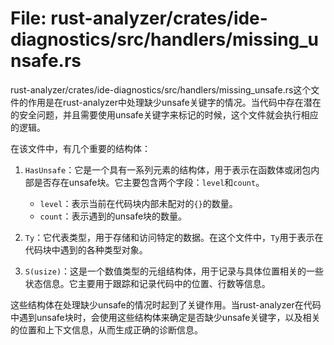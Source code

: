 # File: rust-analyzer/crates/ide-diagnostics/src/handlers/missing_unsafe.rs

rust-analyzer/crates/ide-diagnostics/src/handlers/missing_unsafe.rs这个文件的作用是在rust-analyzer中处理缺少unsafe关键字的情况。当代码中存在潜在的安全问题，并且需要使用unsafe关键字来标记的时候，这个文件就会执行相应的逻辑。

在该文件中，有几个重要的结构体：

1. `HasUnsafe`：它是一个具有一系列元素的结构体，用于表示在函数体或闭包内部是否存在unsafe块。它主要包含两个字段：`level`和`count`。
   - `level`：表示当前在代码块内部未配对的`{}`的数量。
   - `count`：表示遇到的unsafe块的数量。

2. `Ty`：它代表类型，用于存储和访问特定的数据。在这个文件中，`Ty`用于表示在代码块中遇到的各种类型对象。

3. `S(usize)`：这是一个数值类型的元组结构体，用于记录与具体位置相关的一些状态信息。它主要用于跟踪和记录代码中的位置、行数等信息。

这些结构体在处理缺少unsafe的情况时起到了关键作用。当rust-analyzer在代码中遇到unsafe块时，会使用这些结构体来确定是否缺少unsafe关键字，以及相关的位置和上下文信息，从而生成正确的诊断信息。

